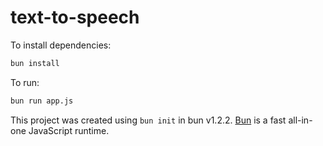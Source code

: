 # text-to-speech

To install dependencies:

```bash
bun install
```

To run:

```bash
bun run app.js
```

This project was created using `bun init` in bun v1.2.2. [Bun](https://bun.sh) is a fast all-in-one JavaScript runtime.
